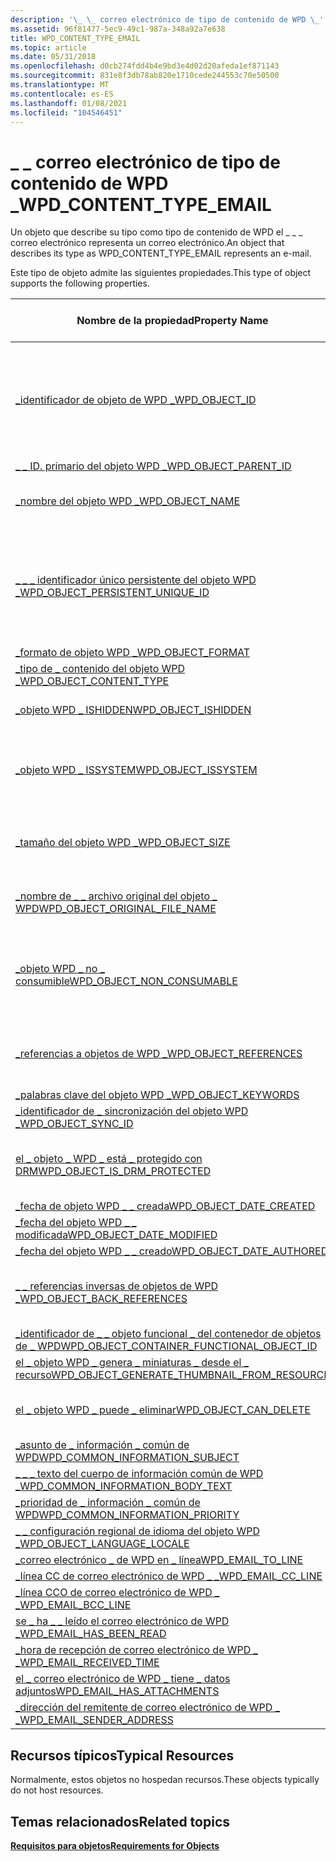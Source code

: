 ```yaml
---
description: '\_ \_ correo electrónico de tipo de contenido de WPD \_'
ms.assetid: 96f81477-5ec9-49c1-987a-348a92a7e638
title: WPD_CONTENT_TYPE_EMAIL
ms.topic: article
ms.date: 05/31/2018
ms.openlocfilehash: d0cb274fdd4b4e9bd3e4d02d20afeda1ef871143
ms.sourcegitcommit: 831e8f3db78ab820e1710cede244553c70e50500
ms.translationtype: MT
ms.contentlocale: es-ES
ms.lasthandoff: 01/08/2021
ms.locfileid: "104546451"
---
```

# <a name="wpd_content_type_email"></a><span data-ttu-id="3d70f-103">\_ \_ correo electrónico de tipo de contenido de WPD \_</span><span class="sxs-lookup"><span data-stu-id="3d70f-103">WPD\_CONTENT\_TYPE\_EMAIL</span></span>

<span data-ttu-id="3d70f-104">Un objeto que describe su tipo como tipo de contenido de WPD el \_ \_ \_ correo electrónico representa un correo electrónico.</span><span class="sxs-lookup"><span data-stu-id="3d70f-104">An object that describes its type as WPD\_CONTENT\_TYPE\_EMAIL represents an e-mail.</span></span>

<span data-ttu-id="3d70f-105">Este tipo de objeto admite las siguientes propiedades.</span><span class="sxs-lookup"><span data-stu-id="3d70f-105">This type of object supports the following properties.</span></span>



| <span data-ttu-id="3d70f-106">Nombre de la propiedad</span><span class="sxs-lookup"><span data-stu-id="3d70f-106">Property Name</span></span>                                                                                                         | <span data-ttu-id="3d70f-107">Obligatorio u opcional</span><span class="sxs-lookup"><span data-stu-id="3d70f-107">Required or Optional</span></span>                                                           |
|-----------------------------------------------------------------------------------------------------------------------|--------------------------------------------------------------------------------|
| [<span data-ttu-id="3d70f-108">\_identificador de objeto de WPD \_</span><span class="sxs-lookup"><span data-stu-id="3d70f-108">WPD\_OBJECT\_ID</span></span>](object-properties.md)                                                                | <span data-ttu-id="3d70f-109">Requerido, de solo lectura.</span><span class="sxs-lookup"><span data-stu-id="3d70f-109">Required, read-only.</span></span> <span data-ttu-id="3d70f-110">Un cliente no puede establecer esta propiedad, ni siquiera en el momento de la creación.</span><span class="sxs-lookup"><span data-stu-id="3d70f-110">A client cannot set this property, even at creation time.</span></span> |
| [<span data-ttu-id="3d70f-111">\_ \_ ID. primario del objeto WPD \_</span><span class="sxs-lookup"><span data-stu-id="3d70f-111">WPD\_OBJECT\_PARENT\_ID</span></span>](object-properties.md)                                                 | <span data-ttu-id="3d70f-112">Obligatorio.</span><span class="sxs-lookup"><span data-stu-id="3d70f-112">Required.</span></span>                                                                      |
| [<span data-ttu-id="3d70f-113">\_nombre del objeto WPD \_</span><span class="sxs-lookup"><span data-stu-id="3d70f-113">WPD\_OBJECT\_NAME</span></span>](object-properties.md)                                                            | <span data-ttu-id="3d70f-114">Es obligatorio si el objeto representa un archivo.</span><span class="sxs-lookup"><span data-stu-id="3d70f-114">Required if the object represents a file.</span></span>                                      |
| [<span data-ttu-id="3d70f-115">\_ \_ \_ identificador único persistente del objeto WPD \_</span><span class="sxs-lookup"><span data-stu-id="3d70f-115">WPD\_OBJECT\_PERSISTENT\_UNIQUE\_ID</span></span>](object-properties.md)                          | <span data-ttu-id="3d70f-116">Requerido, de solo lectura.</span><span class="sxs-lookup"><span data-stu-id="3d70f-116">Required, read-only.</span></span> <span data-ttu-id="3d70f-117">Un cliente no puede establecer esta propiedad, ni siquiera en el momento de la creación.</span><span class="sxs-lookup"><span data-stu-id="3d70f-117">A client cannot set this property, even at creation time.</span></span> |
| [<span data-ttu-id="3d70f-118">\_formato de objeto WPD \_</span><span class="sxs-lookup"><span data-stu-id="3d70f-118">WPD\_OBJECT\_FORMAT</span></span>](object-properties.md)                                                        | <span data-ttu-id="3d70f-119">Obligatorio.</span><span class="sxs-lookup"><span data-stu-id="3d70f-119">Required.</span></span>                                                                      |
| [<span data-ttu-id="3d70f-120">\_tipo de \_ contenido del objeto WPD \_</span><span class="sxs-lookup"><span data-stu-id="3d70f-120">WPD\_OBJECT\_CONTENT\_TYPE</span></span>](object-properties.md)                                           | <span data-ttu-id="3d70f-121">Obligatorio.</span><span class="sxs-lookup"><span data-stu-id="3d70f-121">Required.</span></span>                                                                      |
| [<span data-ttu-id="3d70f-122">\_objeto WPD \_ ISHIDDEN</span><span class="sxs-lookup"><span data-stu-id="3d70f-122">WPD\_OBJECT\_ISHIDDEN</span></span>](object-properties.md)                                                    | <span data-ttu-id="3d70f-123">Es obligatorio si el objeto está oculto.</span><span class="sxs-lookup"><span data-stu-id="3d70f-123">Required if the object is hidden.</span></span>                                              |
| [<span data-ttu-id="3d70f-124">\_objeto WPD \_ ISSYSTEM</span><span class="sxs-lookup"><span data-stu-id="3d70f-124">WPD\_OBJECT\_ISSYSTEM</span></span>](object-properties.md)                                                    | <span data-ttu-id="3d70f-125">Obligatorio si el objeto es un objeto del sistema (representa un archivo del sistema).</span><span class="sxs-lookup"><span data-stu-id="3d70f-125">Required if the object is a system object (represents a system file).</span></span>          |
| [<span data-ttu-id="3d70f-126">\_tamaño del objeto WPD \_</span><span class="sxs-lookup"><span data-stu-id="3d70f-126">WPD\_OBJECT\_SIZE</span></span>](object-properties.md)                                                            | <span data-ttu-id="3d70f-127">Obligatorio si el objeto tiene al menos un recurso.</span><span class="sxs-lookup"><span data-stu-id="3d70f-127">Required if the object has at least one resource.</span></span>                              |
| [<span data-ttu-id="3d70f-128">\_nombre de \_ \_ archivo original del objeto \_ WPD</span><span class="sxs-lookup"><span data-stu-id="3d70f-128">WPD\_OBJECT\_ORIGINAL\_FILE\_NAME</span></span>](object-properties.md)                              | <span data-ttu-id="3d70f-129">Es obligatorio si el objeto representa un archivo.</span><span class="sxs-lookup"><span data-stu-id="3d70f-129">Required if the object represents a file.</span></span>                                      |
| [<span data-ttu-id="3d70f-130">\_objeto WPD \_ no \_ consumible</span><span class="sxs-lookup"><span data-stu-id="3d70f-130">WPD\_OBJECT\_NON\_CONSUMABLE</span></span>](object-properties.md)                                       | <span data-ttu-id="3d70f-131">Se recomienda si el objeto no está diseñado para su consumo por parte del dispositivo.</span><span class="sxs-lookup"><span data-stu-id="3d70f-131">Recommended if the object is not meant for consumption by the device.</span></span>          |
| [<span data-ttu-id="3d70f-132">\_referencias a objetos de WPD \_</span><span class="sxs-lookup"><span data-stu-id="3d70f-132">WPD\_OBJECT\_REFERENCES</span></span>](object-properties.md)                                                | <span data-ttu-id="3d70f-133">Obligatorio si el objeto tiene referencias a otros objetos.</span><span class="sxs-lookup"><span data-stu-id="3d70f-133">Required if the object has references to other objects.</span></span>                        |
| [<span data-ttu-id="3d70f-134">\_palabras clave del objeto WPD \_</span><span class="sxs-lookup"><span data-stu-id="3d70f-134">WPD\_OBJECT\_KEYWORDS</span></span>](object-properties.md)                                                    | <span data-ttu-id="3d70f-135">Opcional.</span><span class="sxs-lookup"><span data-stu-id="3d70f-135">Optional.</span></span>                                                                      |
| [<span data-ttu-id="3d70f-136">\_identificador de \_ sincronización del objeto WPD \_</span><span class="sxs-lookup"><span data-stu-id="3d70f-136">WPD\_OBJECT\_SYNC\_ID</span></span>](object-properties.md)                                                     | <span data-ttu-id="3d70f-137">Opcional.</span><span class="sxs-lookup"><span data-stu-id="3d70f-137">Optional.</span></span>                                                                      |
| [<span data-ttu-id="3d70f-138">el \_ objeto \_ WPD \_ está \_ protegido con DRM</span><span class="sxs-lookup"><span data-stu-id="3d70f-138">WPD\_OBJECT\_IS\_DRM\_PROTECTED</span></span>](object-properties.md)                                  | <span data-ttu-id="3d70f-139">Obligatorio si el objeto está protegido por la tecnología DRM.</span><span class="sxs-lookup"><span data-stu-id="3d70f-139">Required if the object is protected by DRM technology.</span></span>                         |
| [<span data-ttu-id="3d70f-140">\_fecha de objeto WPD \_ \_ creada</span><span class="sxs-lookup"><span data-stu-id="3d70f-140">WPD\_OBJECT\_DATE\_CREATED</span></span>](object-properties.md)                                           | <span data-ttu-id="3d70f-141">Opcional.</span><span class="sxs-lookup"><span data-stu-id="3d70f-141">Optional.</span></span>                                                                      |
| [<span data-ttu-id="3d70f-142">\_fecha del objeto WPD \_ \_ modificada</span><span class="sxs-lookup"><span data-stu-id="3d70f-142">WPD\_OBJECT\_DATE\_MODIFIED</span></span>](object-properties.md)                                         | <span data-ttu-id="3d70f-143">Se recomienda su uso.</span><span class="sxs-lookup"><span data-stu-id="3d70f-143">Recommended.</span></span>                                                                   |
| [<span data-ttu-id="3d70f-144">\_fecha del objeto WPD \_ \_ creado</span><span class="sxs-lookup"><span data-stu-id="3d70f-144">WPD\_OBJECT\_DATE\_AUTHORED</span></span>](object-properties.md)                                         | <span data-ttu-id="3d70f-145">Opcional.</span><span class="sxs-lookup"><span data-stu-id="3d70f-145">Optional.</span></span>                                                                      |
| [<span data-ttu-id="3d70f-146">\_ \_ referencias inversas de objetos de WPD \_</span><span class="sxs-lookup"><span data-stu-id="3d70f-146">WPD\_OBJECT\_BACK\_REFERENCES</span></span>](object-properties.md)                                                                | <span data-ttu-id="3d70f-147">Se recomienda si otro objeto hace referencia al objeto.</span><span class="sxs-lookup"><span data-stu-id="3d70f-147">Recommended if the object is referenced by another object.</span></span>                     |
| [<span data-ttu-id="3d70f-148">\_identificador de \_ \_ objeto funcional \_ del contenedor de objetos de \_ WPD</span><span class="sxs-lookup"><span data-stu-id="3d70f-148">WPD\_OBJECT\_CONTAINER\_FUNCTIONAL\_OBJECT\_ID</span></span>](object-properties.md)     | <span data-ttu-id="3d70f-149">Opcional.</span><span class="sxs-lookup"><span data-stu-id="3d70f-149">Optional.</span></span>                                                                      |
| [<span data-ttu-id="3d70f-150">el \_ objeto WPD \_ genera \_ miniaturas \_ desde el \_ recurso</span><span class="sxs-lookup"><span data-stu-id="3d70f-150">WPD\_OBJECT\_GENERATE\_THUMBNAIL\_FROM\_RESOURCE</span></span>](object-properties.md) | <span data-ttu-id="3d70f-151">Opcional.</span><span class="sxs-lookup"><span data-stu-id="3d70f-151">Optional.</span></span>                                                                      |
| [<span data-ttu-id="3d70f-152">el \_ objeto WPD \_ puede \_ eliminar</span><span class="sxs-lookup"><span data-stu-id="3d70f-152">WPD\_OBJECT\_CAN\_DELETE</span></span>](object-properties.md)                                                                     | <span data-ttu-id="3d70f-153">Es obligatorio si no se puede eliminar el objeto.</span><span class="sxs-lookup"><span data-stu-id="3d70f-153">Required if the object cannot be deleted.</span></span>                                      |
| [<span data-ttu-id="3d70f-154">\_asunto de \_ información \_ común de WPD</span><span class="sxs-lookup"><span data-stu-id="3d70f-154">WPD\_COMMON\_INFORMATION\_SUBJECT</span></span>](object-properties.md)                                                            | <span data-ttu-id="3d70f-155">Obligatorio.</span><span class="sxs-lookup"><span data-stu-id="3d70f-155">Required.</span></span>                                                                      |
| [<span data-ttu-id="3d70f-156">\_ \_ \_ texto del cuerpo de información común de WPD \_</span><span class="sxs-lookup"><span data-stu-id="3d70f-156">WPD\_COMMON\_INFORMATION\_BODY\_TEXT</span></span>](object-properties.md)                                                         | <span data-ttu-id="3d70f-157">Se recomienda su uso.</span><span class="sxs-lookup"><span data-stu-id="3d70f-157">Recommended.</span></span>                                                                   |
| [<span data-ttu-id="3d70f-158">\_prioridad de \_ información \_ común de WPD</span><span class="sxs-lookup"><span data-stu-id="3d70f-158">WPD\_COMMON\_INFORMATION\_PRIORITY</span></span>](object-properties.md)                                                           | <span data-ttu-id="3d70f-159">Se recomienda su uso.</span><span class="sxs-lookup"><span data-stu-id="3d70f-159">Recommended.</span></span>                                                                   |
| [<span data-ttu-id="3d70f-160">\_ \_ configuración regional de idioma del objeto WPD \_</span><span class="sxs-lookup"><span data-stu-id="3d70f-160">WPD\_OBJECT\_LANGUAGE\_LOCALE</span></span>](object-properties.md)                                                                | <span data-ttu-id="3d70f-161">Opcional.</span><span class="sxs-lookup"><span data-stu-id="3d70f-161">Optional.</span></span>                                                                      |
| [<span data-ttu-id="3d70f-162">\_correo electrónico \_ de WPD en \_ línea</span><span class="sxs-lookup"><span data-stu-id="3d70f-162">WPD\_EMAIL\_TO\_LINE</span></span>](email-properties.md)                                                        | <span data-ttu-id="3d70f-163">Obligatorio.</span><span class="sxs-lookup"><span data-stu-id="3d70f-163">Required.</span></span>                                                                      |
| [<span data-ttu-id="3d70f-164">\_línea CC de correo electrónico de WPD \_ \_</span><span class="sxs-lookup"><span data-stu-id="3d70f-164">WPD\_EMAIL\_CC\_LINE</span></span>](email-properties.md)                                                        | <span data-ttu-id="3d70f-165">Opcional.</span><span class="sxs-lookup"><span data-stu-id="3d70f-165">Optional.</span></span>                                                                      |
| [<span data-ttu-id="3d70f-166">\_línea CCO de correo electrónico de WPD \_ \_</span><span class="sxs-lookup"><span data-stu-id="3d70f-166">WPD\_EMAIL\_BCC\_LINE</span></span>](email-properties.md)                                                      | <span data-ttu-id="3d70f-167">Opcional.</span><span class="sxs-lookup"><span data-stu-id="3d70f-167">Optional.</span></span>                                                                      |
| [<span data-ttu-id="3d70f-168">se \_ ha \_ \_ leído el correo electrónico de WPD \_</span><span class="sxs-lookup"><span data-stu-id="3d70f-168">WPD\_EMAIL\_HAS\_BEEN\_READ</span></span>](email-properties.md)                                           | <span data-ttu-id="3d70f-169">Opcional.</span><span class="sxs-lookup"><span data-stu-id="3d70f-169">Optional.</span></span>                                                                      |
| [<span data-ttu-id="3d70f-170">\_hora de recepción de correo electrónico de WPD \_ \_</span><span class="sxs-lookup"><span data-stu-id="3d70f-170">WPD\_EMAIL\_RECEIVED\_TIME</span></span>](email-properties.md)                                            | <span data-ttu-id="3d70f-171">Opcional.</span><span class="sxs-lookup"><span data-stu-id="3d70f-171">Optional.</span></span>                                                                      |
| [<span data-ttu-id="3d70f-172">el \_ correo electrónico de WPD \_ tiene \_ datos adjuntos</span><span class="sxs-lookup"><span data-stu-id="3d70f-172">WPD\_EMAIL\_HAS\_ATTACHMENTS</span></span>](email-properties.md)                                        | <span data-ttu-id="3d70f-173">Opcional.</span><span class="sxs-lookup"><span data-stu-id="3d70f-173">Optional.</span></span>                                                                      |
| [<span data-ttu-id="3d70f-174">\_dirección del remitente de correo electrónico de WPD \_ \_</span><span class="sxs-lookup"><span data-stu-id="3d70f-174">WPD\_EMAIL\_SENDER\_ADDRESS</span></span>](email-properties.md)                                          | <span data-ttu-id="3d70f-175">Obligatorio.</span><span class="sxs-lookup"><span data-stu-id="3d70f-175">Required.</span></span>                                                                      |



 

## <a name="typical-resources"></a><span data-ttu-id="3d70f-176">Recursos típicos</span><span class="sxs-lookup"><span data-stu-id="3d70f-176">Typical Resources</span></span>

<span data-ttu-id="3d70f-177">Normalmente, estos objetos no hospedan recursos.</span><span class="sxs-lookup"><span data-stu-id="3d70f-177">These objects typically do not host resources.</span></span>

## <a name="related-topics"></a><span data-ttu-id="3d70f-178">Temas relacionados</span><span class="sxs-lookup"><span data-stu-id="3d70f-178">Related topics</span></span>

<dl> <dt>

[<span data-ttu-id="3d70f-179">**Requisitos para objetos**</span><span class="sxs-lookup"><span data-stu-id="3d70f-179">**Requirements for Objects**</span></span>](requirements-for-objects.md)
</dt> </dl>

 

 



